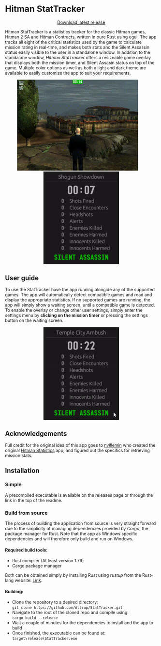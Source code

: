 # Hitman StatTracker
<div align="center">
  <a href="https://github.com/Attrup/StatTracker/releases">Download latest release</a>
</div>

Hitman StatTracker is a statistics tracker for the classic Hitman games, Hitman 2 SA and Hitman Contracts, written in pure Rust using egui. The app tracks all eight of the critical statistics used by the game to calculate mission rating in real-time, and makes both stats and the Silent Assassin status easily visible to the user in a standalone window. In addition to the standalone window, *Hitman StatTracker* offers a resizeable game overlay that displays both the mission timer, and Silent Assasin status on top of the game. Multiple color options as well as both a light and dark theme are available to easily customize the app to suit your requirements. 

<div align="center">
  <img src="media/ingame.gif">&nbsp;&nbsp;&nbsp;&nbsp;&nbsp;&nbsp;<img src="media/tracker.gif" width="250">
</div>


## User guide
To use the StatTracker have the app running alongide any of the supported games. The app will automatically detect compatible games and read and display the appropriate statistics. If no supported games are running, the app will simply show a waiting screen, until a compatible game is detected. To enable the overlay or change other user settings, simply enter the settings menu by **clicking on the mission timer** or pressing the settings button on the waiting screen.

<div align="center">
  <img src="media/settings.gif" width="250">
</div>

## Acknowledgements
Full credit for the original idea of this app goes to [nvillemin](https://github.com/nvillemin) who created the original [Hitman Statistics](https://github.com/nvillemin/HitmanStatistics) app, and figured out the specifics for retrieving mission stats.

## Installation
### Simple
A precompiled executable is available on the releases page or through the link in the top of the readme.

### Build from source
The process of building the application from source is very straight forward due to the simplicity of managing dependencies provided by *Cargo*, the package manager for Rust. Note that the app as Windows specific dependencies and will therefore only build and run on Windows.

#### Required build tools:
- Rust compiler (At least version 1.76)
- Cargo package manager

Both can be obtained simply by installing Rust using *rustup* from the Rust-lang website: [Link](https://www.rust-lang.org/tools/install).

#### Building:
- Clone the repository to a desired directory:  
`git clone https://github.com/Attrup/StatTracker.git`
- Navigate to the root of the cloned repo and compile using:  
`cargo build --release`
- Wait a couple of minutes for the dependencies to install and the app to build
- Once finished, the executable can be found at:  
`target\release\StatTracker.exe`
